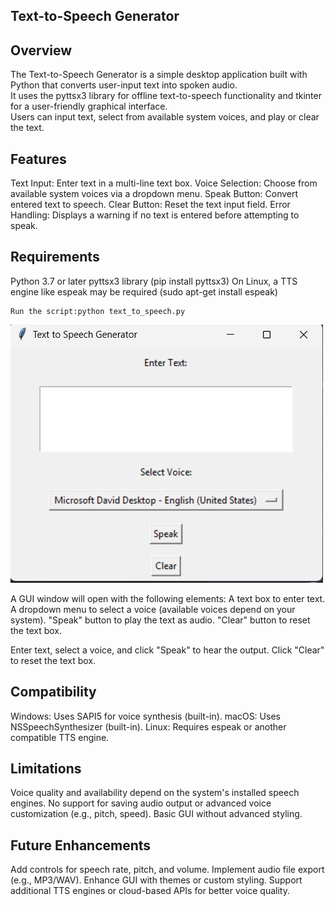 ## Text-to-Speech Generator

## Overview

The Text-to-Speech Generator is a simple desktop application built with Python that converts user-input text into spoken audio.<br>
It uses the pyttsx3 library for offline text-to-speech functionality and tkinter for a user-friendly graphical interface.<br>
Users can input text, select from available system voices, and play or clear the text.<br>

## Features

Text Input: Enter text in a multi-line text box.
Voice Selection: Choose from available system voices via a dropdown menu.
Speak Button: Convert entered text to speech.
Clear Button: Reset the text input field.
Error Handling: Displays a warning if no text is entered before attempting to speak.

## Requirements

Python 3.7 or later
pyttsx3 library (pip install pyttsx3)
On Linux, a TTS engine like espeak may be required (sudo apt-get install espeak)

```
Run the script:python text_to_speech.py
```

![GUI](Sample-screenshort.png)

A GUI window will open with the following elements:
A text box to enter text.
A dropdown menu to select a voice (available voices depend on your system).
"Speak" button to play the text as audio.
"Clear" button to reset the text box.


Enter text, select a voice, and click "Speak" to hear the output.
Click "Clear" to reset the text box.

## Compatibility

Windows: Uses SAPI5 for voice synthesis (built-in).
macOS: Uses NSSpeechSynthesizer (built-in).
Linux: Requires espeak or another compatible TTS engine.

## Limitations

Voice quality and availability depend on the system's installed speech engines.
No support for saving audio output or advanced voice customization (e.g., pitch, speed).
Basic GUI without advanced styling.

## Future Enhancements

Add controls for speech rate, pitch, and volume.
Implement audio file export (e.g., MP3/WAV).
Enhance GUI with themes or custom styling.
Support additional TTS engines or cloud-based APIs for better voice quality.
